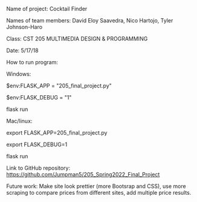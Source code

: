 Name of project: Cocktail Finder

Names of team members: David Eloy Saavedra, Nico Hartojo, Tyler Johnson-Haro

Class: CST 205 MULTIMEDIA DESIGN & PROGRAMMING

Date: 5/17/18

How to run program:

Windows:

$env:FLASK_APP = "205_final_project.py"

$env:FLASK_DEBUG = "1"

flask run

Mac/linux:

export FLASK_APP=205_final_project.py

export FLASK_DEBUG=1

flask run

Link to GitHub repository: https://github.com/Jumpman5/205_Spring2022_Final_Project

Future work: Make site look prettier (more Bootsrap and CSS), use more scraping to compare prices from different sites, add multiple price results.
